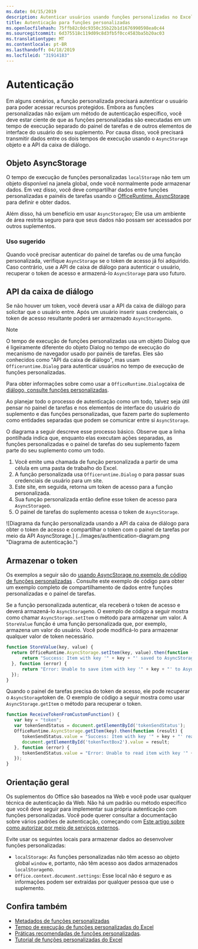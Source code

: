 ```yaml
---
ms.date: 04/15/2019
description: Autenticar usuários usando funções personalizadas no Excel.
title: Autenticação para funções personalizadas
ms.openlocfilehash: 75ffb82c0dc9350c35b22b1d1676990598ea0c44
ms.sourcegitcommit: 6d375518c119d09c8d3fb5f0cc4583ba5b20ac03
ms.translationtype: MT
ms.contentlocale: pt-BR
ms.lasthandoff: 04/18/2019
ms.locfileid: "31914183"
---
```

# <a name="authentication"></a>Autenticação

Em alguns cenários, a função personalizada precisará autenticar o usuário para poder acessar recursos protegidos. Embora as funções personalizadas não exijam um método de autenticação específico, você deve estar ciente de que as funções personalizadas são executadas em um tempo de execução separado do painel de tarefas e de outros elementos de interface do usuário do seu suplemento. Por causa disso, você precisará transmitir dados entre os dois tempos de execução usando o `AsyncStorage` objeto e a API da caixa de diálogo.
  
## <a name="asyncstorage-object"></a>Objeto AsyncStorage

O tempo de execução de funções personalizadas `localStorage` não tem um objeto disponível na janela global, onde você normalmente pode armazenar dados. Em vez disso, você deve compartilhar dados entre funções personalizadas e painéis de tarefas usando o [OfficeRuntime. AsyncStorage](/javascript/api/office-runtime/officeruntime.asyncstorage) para definir e obter dados.

Além disso, há um benefício em usar `AsyncStorage`o; Ele usa um ambiente de área restrita seguro para que seus dados não possam ser acessados por outros suplementos.

### <a name="suggested-usage"></a>Uso sugerido

Quando você precisar autenticar do painel de tarefas ou de uma função personalizada, verifique `AsyncStorage` se o token de acesso já foi adquirido. Caso contrário, use a API de caixa de diálogo para autenticar o usuário, recuperar o token de acesso e armazená-lo `AsyncStorage` para uso futuro.

## <a name="dialog-api"></a>API da caixa de diálogo

Se não houver um token, você deverá usar a API da caixa de diálogo para solicitar que o usuário entre. Após um usuário inserir suas credenciais, o token de acesso resultante poderá ser armazenado `AsyncStorage`no.

> [!NOTE]
> O tempo de execução de funções personalizadas usa um objeto Dialog que é ligeiramente diferente do objeto Dialog no tempo de execução do mecanismo de navegador usado por painéis de tarefas. Eles são conhecidos como "API da caixa de diálogo", mas usam `Officeruntime.Dialog` para autenticar usuários no tempo de execução de funções personalizadas.

Para obter informações sobre como usar a `OfficeRuntime.Dialog`caixa de [diálogo, consulte funções personalizadas](/office/dev/add-ins/excel/custom-functions-dialog).

Ao planejar todo o processo de autenticação como um todo, talvez seja útil pensar no painel de tarefas e nos elementos de interface do usuário do suplemento e das funções personalizadas, que fazem parte do suplemento como entidades separadas que podem se comunicar entre si `AsyncStorage`.

O diagrama a seguir descreve esse processo básico. Observe que a linha pontilhada indica que, enquanto elas executam ações separadas, as funções personalizadas e o painel de tarefas do seu suplemento fazem parte do seu suplemento como um todo.

1. Você emite uma chamada de função personalizada a partir de uma célula em uma pasta de trabalho do Excel.
2. A função personalizada usa `Officeruntime.Dialog` o para passar suas credenciais de usuário para um site.
3. Este site, em seguida, retorna um token de acesso para a função personalizada.
4. Sua função personalizada então define esse token de acesso para `AsyncStorage`o.
5. O painel de tarefas do suplemento acessa o token de `AsyncStorage`.

![Diagrama da função personalizada usando a API da caixa de diálogo para obter o token de acesso e compartilhar o token com o painel de tarefas por meio da API AsyncStorage.] (../images/authentication-diagram.png "Diagrama de autenticação.")

## <a name="storing-the-token"></a>Armazenar o token

Os exemplos a seguir são do [usando AsyncStorage no exemplo de código de funções personalizadas](https://github.com/OfficeDev/PnP-OfficeAddins/tree/master/Excel-custom-functions/AsyncStorage) . Consulte este exemplo de código para obter um exemplo completo de compartilhamento de dados entre funções personalizadas e o painel de tarefas.

Se a função personalizada autenticar, ela receberá o token de acesso e deverá armazená-lo `AsyncStorage`no. O exemplo de código a seguir mostra como chamar `AsyncStorage.setItem` o método para armazenar um valor. A `StoreValue` função é uma função personalizada que, por exemplo, armazena um valor do usuário. Você pode modificá-lo para armazenar qualquer valor de token necessário.

```javascript
function StoreValue(key, value) {
  return OfficeRuntime.AsyncStorage.setItem(key, value).then(function (result) {
      return "Success: Item with key '" + key + "' saved to AsyncStorage.";
  }, function (error) {
      return "Error: Unable to save item with key '" + key + "' to AsyncStorage. " + error;
  });
}
```

Quando o painel de tarefas precisa do token de acesso, ele pode recuperar o `AsyncStorage`token de. O exemplo de código a seguir mostra como usar `AsyncStorage.getItem` o método para recuperar o token.

```javascript
function ReceiveTokenFromCustomFunction() {
   var key = "token";
   var tokenSendStatus = document.getElementById('tokenSendStatus');
   OfficeRuntime.AsyncStorage.getItem(key).then(function (result) {
      tokenSendStatus.value = "Success: Item with key '" + key + "' read from AsyncStorage.";
      document.getElementById('tokenTextBox2').value = result;
   }, function (error) {
      tokenSendStatus.value = "Error: Unable to read item with key '" + key + "' from AsyncStorage. " + error;
   });
}
```

## <a name="general-guidance"></a>Orientação geral

Os suplementos do Office são baseados na Web e você pode usar qualquer técnica de autenticação da Web. Não há um padrão ou método específico que você deve seguir para implementar sua própria autenticação com funções personalizadas. Você pode querer consultar a documentação sobre vários padrões de autenticação, começando com [Este artigo sobre como autorizar por meio de serviços externos](/office/dev/add-ins/develop/auth-external-add-ins?view=office-js).  

Evite usar os seguintes locais para armazenar dados ao desenvolver funções personalizadas:  

- `localStorage`: As funções personalizadas não têm acesso ao objeto global `window` e, portanto, não têm acesso aos dados armazenados `localStorage`no.
- `Office.context.document.settings`: Esse local não é seguro e as informações podem ser extraídas por qualquer pessoa que use o suplemento.

## <a name="see-also"></a>Confira também

* [Metadados de funções personalizadas](custom-functions-json.md)
* [Tempo de execução de funções personalizadas do Excel](custom-functions-runtime.md)
* [Práticas recomendadas de funções personalizadas](custom-functions-best-practices.md).
* [Tutorial de funções personalizadas do Excel](excel-tutorial-custom-functions.md)
